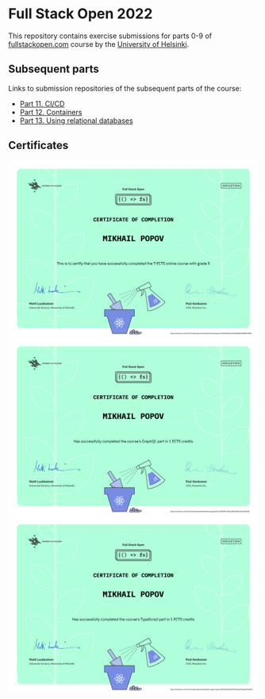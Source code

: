 # Full Stack Open 2022
This repository contains exercise submissions for parts 0-9 of [fullstackopen.com](https://fullstackopen.com/) course by the [University of Helsinki](https://www.helsinki.fi/).

## Subsequent parts
Links to submission repositories of the subsequent parts of the course:

- [Part 11. CI/CD](https://github.com/cmd-mish/fullstackopen-part11)
- [Part 12. Containers](https://github.com/cmd-mish/fullstackopen-part12)
- [Part 13. Using relational databases](https://github.com/cmd-mish/fullstackopen-part13)

## Certificates
![Fullstack Certificate](./certificates/certificate-fullstack.png)
![GraphQL Certificate](./certificates/certificate-graphql.png)
![TypeScript Certificate](./certificates/certificate-typescript.png)